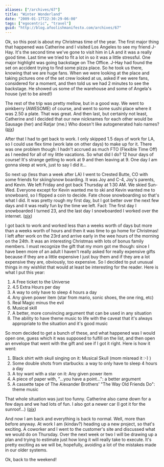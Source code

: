 ```yaml
---
aliases: ["/archives/67"]
title: "Winter Wonderland"
date: "2009-01-17T22:30:29-06:00"
tags: ["egocentric", "travel"]
guid: "http://blog.afoolishmanifesto.com/archives/67"
---
```

Ok, so this post is about my Christmas time of the year. The first major thing that happened was Catherine and I visited Los Angeles to see my friend J-Hay. It's the second time we've gone to visit him in LA and it was a really good time. Last time we tried to fit a lot in so it was a little stressful. One major highlight was going backstage on The Office. J-Hay had found the set on accident trying to find some pizza place. So he took us there, knowing that we are huge fans. When we were looking at the place and taking pictures one of the set crew looked at us, asked if we were fans, considered for a moment, and then told us we had 2 minutes to see the backstage. He showed us some of the warehouse and some of Angela's house (yet to be aired!)

The rest of the trip was pretty mellow, but in a good way. We went to pinkberry (AWESOME) of course, and went to some sushi place where it was 2.50 a plate. That was great. And then last, but certainly not least, Catherine and I decided that our new nicknames for each other would be Sausage (her) and Ratjar (me.) Who doesn't like autogenerated halo names? ([pix](http://flickr.com/photos/frew/tags/la08))

After that I had to get back to work. I only skipped 1.5 days of work for LA, so I could use flex time (work late on other days) to make up for it. There was one problem though: I hadn't accrued as much FTO (Flexible Time Off) as I needed for all of my little vacations. So what did I do? 12 hour days of course! It's strange getting to work at 9 and then leaving at 9. One day I am gonna sleep at work, just to say I did it...

So next up (less than a week after LA) I went to Crested Butte, CO with some friends for skiing/snow boarding. It was Joy and C-4, Joy's parents, and Kevin. We left Friday and got back Thursday at 1:30 AM. We skied Sun-Wed. Everyone except for Kevin wanted me to ski and Kevin wanted me to snowboard, so I flipped a coin to decide. Fate chose snowboarding so that's what I did. It was pretty rough my first day, but I got better over the next few days and it was really fun by the time we left. Fact: The first day I snowboarded I turned 23, and the last day I snowboarded I worked over the internet. ([pix](http://flickr.com/photos/frew/tags/colorado))

I got back to work and worked less than a weeks worth of days but more than a weeks worth of hours and then it was time to go home for Christmas! I left after work on the 23rd and arrive early in the wee hours of the morning on the 24th. It was an interesting Christmas with lots of bonus family members. I must recognize the gift that my mom got me though: since I have been more of an adult I haven't really asked for really expensive gifts because if they are a little expensive I just buy them and if they are a lot expensive they are, obviously, too expensive. So I decided to put unusual things in my wishlist that would at least be interesting for the reader. Here is what I put this year:

1. A Free ticket to the Universe
2. 4\.5 Extra Hours per day
3. A way to only have to sleep 4 hours a day
4. Any given power item (star from mario, sonic shoes, the one ring, etc)
5. Real Magic minus the evil
6. Musical skill
7. A better, more convincing argument that can be used in any situation
8. The ability to have theme music to life with the caveat that it's always appropriate to the situation and it's good music

So mom decided to get a bunch of these, and what happened was I would open one, guess which it was supposed to fulfill on the list, and then open an envelope that went with the gift and see if I got it right. Here is how it went:

1. Black shirt with skull singing on it: Musical Skull (mom misread it :-) )
2. Some double shots from starbucks: a way to only have to sleep 4 hours a day
3. A toy want with a star on it: Any given power item
4. A piece of paper with, "...you have a point...": a better argument
5. A cassette tape of The Alexander Brothers' "The Way Old Friends Do": theme music

That whole situation was just too funny. Catherine also came down for a few days and we had lots of fun. I also got a newer car (I got it for the sunroof...) ([pix](http://flickr.com/photos/frew/tags/christmas))

And now I am back and everything is back to normal. Well, more than before anyway. At work I am (kindav?) heading up a new project, so that's exciting. A coworker and I went to the customer's site and discussed what we would do on Thursday. Over the next week or two I will be drawing up a plan and trying to estimate just how long it will really take to execute. It's pretty exciting as we will be, hopefully, avoiding a lot of the mistakes made in our older systems.

Ok, back to the weekend!
